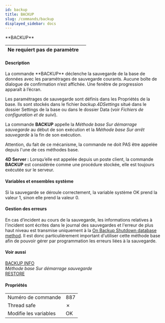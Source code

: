 ```yaml
---
id: backup
title: BACKUP
slug: /commands/backup
displayed_sidebar: docs
---
```


<!--REF #_command_.BACKUP.Syntax-->**BACKUP**<!-- END REF-->
<!--REF #_command_.BACKUP.Params-->
| Ne requiert pas de paramètre |  |
| --- | --- |

<!-- END REF-->

#### Description 

<!--REF #_command_.BACKUP.Summary-->La commande **BACKUP** déclenche la sauvegarde de la base de données avec les paramétrages de sauvegarde courants.<!-- END REF--> Aucune boîte de dialogue de confirmation n’est affichée. Une fenêtre de progression apparaît à l’écran.

Les paramétrages de sauvegarde sont définis dans les Propriétés de la base. Ils sont stockés dans le fichier *backup.4DSettings* situé dans le dossier Settings de la base ou dans le dossier Data (voir *Fichiers de configuration et de suivi*).

La commande **BACKUP** appelle la *Méthode base Sur démarrage sauvegarde* au début de son exécution et la *Méthode base Sur arrêt sauvegarde* à la fin de son exécution. 

Attention, du fait de ce mécanisme, la commande ne doit PAS être appelée depuis l'une de ces méthodes base.

**4D Server :** Lorsqu’elle est appelée depuis un poste client, la commande **BACKUP** est considérée comme une procédure stockée, elle est toujours exécutée sur le serveur.

#### Variables et ensembles système 

Si la sauvegarde se déroule correctement, la variable système OK prend la valeur 1, sinon elle prend la valeur 0\. 

#### Gestion des erreurs 

En cas d’incident au cours de la sauvegarde, les informations relatives à l'incident sont écrites dans le journal des sauvegardes et l'erreur de plus haut niveau est transmise uniquement à la [On Backup Shutdown database method](on-backup-shutdown-database-method.md). Il est donc particulièrement important d'utiliser cette méthode base afin de pouvoir gérer par programmation les erreurs liées à la sauvegarde.

#### Voir aussi 

[BACKUP INFO](backup-info.md)  
*Méthode base Sur démarrage sauvegarde*  
[RESTORE](restore.md)  

#### Propriétés

|  |  |
| --- | --- |
| Numéro de commande | 887 |
| Thread safe | &cross; |
| Modifie les variables | OK |



